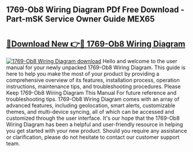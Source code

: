 ## 1769-Ob8 Wiring Diagram PDf Free Download - Part-mSK Service Owner Guide MEX65

# <h2><a href="http://dfrq90.blite.top/?on=1769-Ob8+Wiring+Diagram">🔗Download New 👉🔴 1769-Ob8 Wiring Diagram</a></h2>

[![1769-Ob8 Wiring Diagram download](https://i.imgur.com/lujVjoI.png)](http://dfrq90.blite.top/?on=1769-Ob8+Wiring+Diagram)
Hello and welcome to the user manual for your newly unpacked 1769-Ob8 Wiring Diagram. This guide is here to help you make the most of your product by providing a comprehensive overview of its features, installation process, operation instructions, maintenance tips, and troubleshooting procedures. Please Keep 1769-Ob8 Wiring Diagram This Manual For future reference and troubleshooting tips. 1769-Ob8 Wiring Diagram comes with an array of advanced features, including geolocation, smart alerts, customizable themes, and multi-device syncing, all of which can be accessed and customized through the user interface. It's our hope that the 1769-Ob8 Wiring Diagram has been a helpful and user-friendly resource in helping you get started with your new product. Should you require any assistance or clarification, please do not hesitate to contact our customer support team.
